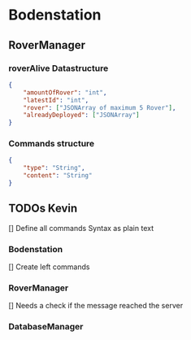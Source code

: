 
# Bodenstation

## RoverManager

### roverAlive Datastructure
```json
{
    "amountOfRover": "int",
    "latestId": "int",
    "rover": ["JSONArray of maximum 5 Rover"],
    "alreadyDeployed": ["JSONArray"]
}
```

### Commands structure
```json
{
    "type": "String",
    "content": "String"
}
```

## TODOs Kevin
[] Define all commands Syntax as plain text
### Bodenstation
[] Create left commands
### RoverManager
[] Needs a check if the message reached the server
### DatabaseManager